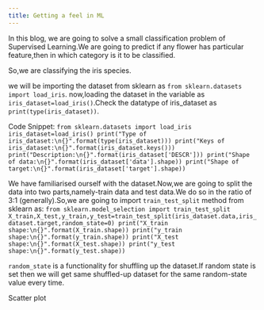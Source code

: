 ```yaml
---
title: Getting a feel in ML
---
```

In this blog, we are going to solve a small classification problem of Supervised Learning.We are going to predict if any flower has particular feature,then in which category is it to be classified.

So,we are classifying the iris species.

we will be importing the dataset from sklearn as `from sklearn.datasets import load_iris`.
now,loading the dataset in the variable as `iris_dataset=load_iris()`.Check the datatype of iris_dataset as `print(type(iris_dataset))`.

Code Snippet:
`from sklearn.datasets import load_iris
 iris_dataset=load_iris()
 print("Type of iris_dataset:\n{}".format(type(iris_dataset)))
 print("Keys of iris_dataset:\n{}".format(iris_dataset.keys()))
 print("Description:\n{}".format(iris_dataset['DESCR']))
 print("Shape of data:\n{}".format(iris_dataset['data'].shape))
 print("Shape of target:\n{}".format(iris_dataset['target'].shape))`

We have familiarised ourself with the dataset.Now,we are going to split the data into two parts,namely-train data and test data.We do so in the ratio of 3:1 (generally).So,we are going to import `train_test_split` method from sklearn
as:
`from sklearn.model_selection import train_test_split
 X_train,X_test,y_train,y_test=train_test_split(iris_dataset.data,iris_dataset.target,random_state=0)
 print("X_train shape:\n{}".format(X_train.shape))
 print("y_train shape:\n{}".format(y_train.shape))
 print("X_test shape:\n{}".format(X_test.shape))
 print("y_test shape:\n{}".format(y_test.shape))`


 `random_state` is a functionality for shuffling up the dataset.If random state is set then we will get same shuffled-up dataset for the same random-state value every time.

 Scatter plot 